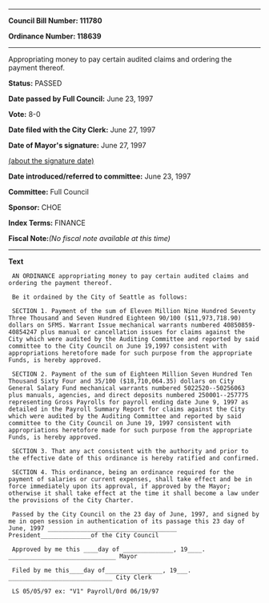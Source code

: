 

********

**Council Bill Number: 111780**
   
**Ordinance Number: 118639**
********

 Appropriating money to pay certain audited claims and ordering the payment thereof.

**Status:** PASSED
   
**Date passed by Full Council:** June 23, 1997
   
**Vote:** 8-0
   
**Date filed with the City Clerk:** June 27, 1997
   
**Date of Mayor's signature:** June 27, 1997
   
[(about the signature date)](/~public/approvaldate.htm)
   
   
   
**Date introduced/referred to committee:** June 23, 1997
   
**Committee:** Full Council
   
**Sponsor:** CHOE
   
   
**Index Terms:** FINANCE

**Fiscal Note:**_(No fiscal note available at this time)_

********

**Text**
   
```
 AN ORDINANCE appropriating money to pay certain audited claims and ordering the payment thereof.

 Be it ordained by the City of Seattle as follows:

 SECTION 1. Payment of the sum of Eleven Million Nine Hundred Seventy Three Thousand and Seven Hundred Eighteen 90/100 ($11,973,718.90) dollars on SFMS. Warrant Issue mechanical warrants numbered 40850859- 40854247 plus manual or cancellation issues for claims against the City which were audited by the Auditing Committee and reported by said committee to the City Council on June 19,1997 consistent with appropriations heretofore made for such purpose from the appropriate Funds, is hereby approved.

 SECTION 2. Payment of the sum of Eighteen Million Seven Hundred Ten Thousand Sixty Four and 35/100 ($18,710,064.35) dollars on City General Salary Fund mechanical warrants numbered 5022520--50256063 plus manuals, agencies, and direct deposits numbered 250001--257775 representing Gross Payrolls for payroll ending date June 9, 1997 as detailed in the Payroll Summary Report for claims against the City which were audited by the Auditing Committee and reported by said committee to the City Council on June 19, 1997 consistent with appropriations heretofore made for such purpose from the appropriate Funds, is hereby approved.

 SECTION 3. That any act consistent with the authority and prior to the effective date of this ordinance is hereby ratified and confirmed.

 SECTION 4. This ordinance, being an ordinance required for the payment of salaries or current expenses, shall take effect and be in force immediately upon its approval, if approved by the Mayor; otherwise it shall take effect at the time it shall become a law under the provisions of the City Charter.

 Passed by the City Council on the 23 day of June, 1997, and signed by me in open session in authentication of its passage this 23 day of June, 1997 ____________________________________ President______________of the City Council

 Approved by me this ____day of ______________, 19____. ______________________________ Mayor

 Filed by me this____day of________________, 19___. _____________________________ City Clerk

 LS 05/05/97 ex: "V1" Payroll/0rd 06/19/97

```
